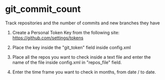 # git_commit_count
Track repositories and the number of commits and new branches they have

1. Create a Personal Token Key from the following site:
https://github.com/settings/tokens

2. Place the key inside the "git_token" field inside config.xml

3. Place all the repos you want to check inside a text file and 
enter the name of the file inside config.xml in "repos_file" field.

4. Enter the time frame you want to check in months, from date / to date.

